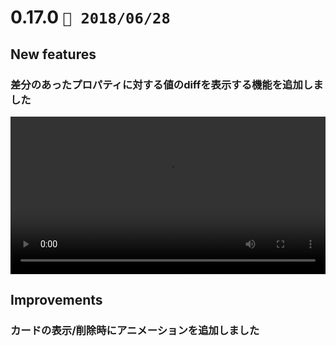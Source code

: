 0.17.0   `📅 2018/06/28` 
===============================

## New features

### 差分のあったプロパティに対する値のdiffを表示する機能を追加しました

<video controls src="https://dl.dropboxusercontent.com/s/nkamcqgsymjgvs7/0.17.0-1.mp4" type="video/mp4" width="100%"></video>


## Improvements

### カードの表示/削除時にアニメーションを追加しました

